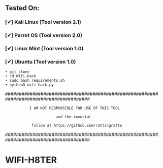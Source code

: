 

## Tested On:

### [✔] Kali Linux (Tool version 2.1)




### [✔] Parrot OS (Tool version 2.0)




### [✔] Linux Mint (Tool version 1.0)



### [✔] Ubuntu (Tool version 1.0)






```
• git clone 
• cd Wifi-Hack
• sudo bash requirements.sh
• python3 wifi-hack.py

```

#######################################################################################

               I AM NOT RESPONSIBLE FOR USE OF THIS TOOL
               
                          -zod-the-immortal-
                          
                follow at https://github.com/rottingratto
#######################################################################################
# WIFI-H8TER
